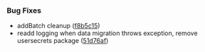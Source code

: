 ### Bug Fixes

* addBatch cleanup ([f8b5c15](https://github.com/zywave/OctopusDeploy-Kraken/commit/f8b5c15))
* readd logging when data migration throws exception, remove usersecrets package ([51d76af](https://github.com/zywave/OctopusDeploy-Kraken/commit/51d76af))